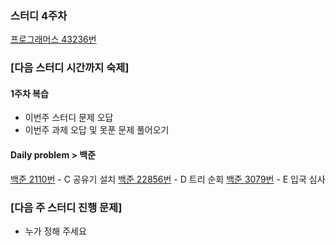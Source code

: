 ### 스터디 4주차
[프로그래머스 43236번](https://school.programmers.co.kr/learn/courses/30/lessons/43236)

### [다음 스터디 시간까지 숙제]
#### 1주차 복습
- 이번주 스터디 문제 오답
- 이번주 과제 오답 및 못푼 문제 풀어오기

#### Daily problem > 백준
[백준 2110번](https://www.acmicpc.net/problem/2110) - C 공유기 설치
[백준 22856번](https://www.acmicpc.net/problem/22856) - D 트리 순회
[백준 3079번](https://www.acmicpc.net/problem/3079) - E 입국 심사  

### [다음 주 스터디 진행 문제]
- 누가 정해 주세요